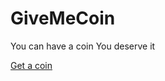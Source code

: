 # GiveMeCoin

You can have a coin
You deserve it

<a href=https://deusares.github.com/GiveMeCoin>Get a coin</a>
